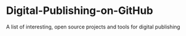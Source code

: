 Digital-Publishing-on-GitHub
============================

A list of interesting, open source projects and tools for digital publishing
